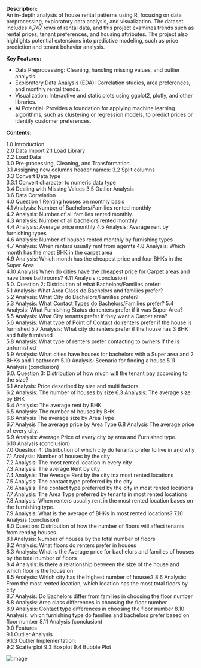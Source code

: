**Description:**  
An in-depth analysis of house rental patterns using R, focusing on data preprocessing, exploratory data analysis, and visualization. The dataset includes 4,747 rows of rental data, and this project examines trends such as rental prices, tenant preferences, and housing attributes. The project also highlights potential extensions into predictive modeling, such as price prediction and tenant behavior analysis.

**Key Features:**
- Data Preprocessing: Cleaning, handling missing values, and outlier analysis.
- Exploratory Data Analysis (EDA): Correlation studies, area preferences, and monthly rental trends.
- Visualization: Interactive and static plots using ggplot2, plotly, and other libraries.
- AI Potential: Provides a foundation for applying machine learning algorithms, such as clustering or regression models, to predict prices or identify customer preferences.

**Contents:**

1.0 Introduction	
2.0 Data Import	
2.1 Load Library	
2.2 Load Data	
3.0 Pre-processing, Cleaning, and Transformation	
3.1 Assigning new columns header names:	
3.2 Split columns	
3.3 Convert Data type	
3.3.1 Convert character to numeric data type	
3.4 Dealing with Missing Values	
3.5 Outlier Analysis	
3.6 Data Correlation	
4.0 Question 1 Renting houses on monthly basis	
4.1 Analysis: Number of Bachelors/Families rented monthly	
4.2 Analysis: Number of all families rented monthly.	
4.3 Analysis: Number of all bachelors rented monthly.	
4.4 Analysis: Average price monthly	
4.5 Analysis: Average rent by furnishing types	
4.6 Analysis: Number of houses rented monthly by furnishing types	
4.7 Analysis: When renters usually rent from agemts	
4.8 Analysis: Which month has the most BHK in the carpet area	
4.9 Analysis: Which month has the cheapest price and four BHKs in the Super Area	
4.10 Analysis When do cities have the cheapest price for Carpet areas and have three bathrooms?	
4.11 Analysis (conclusion)	
5.0. Question 2:  Distribution of what Bachelors/Families prefer:	
5.1 Analysis:  What Area Class do Bachelors and families prefer?	
5.2 Analysis:  What City do Bachelors/Families prefer?	
5.3 Analysis:  What Contact Types do Bachelors/Families prefer?	
5.4 Analysis: What Furnishing Status do renters prefer if it was Super Area?	
5.5 Analysis: What City tenants prefer if they want a Carpet area?	
5.6 Analysis: What type of Point of Contact do renters prefer if the house is furnished	
5.7 Analysis: What city do renters prefer if the house has 3 BHK and fully furnished	
5.8 Analysis: What type of renters prefer contacting to owners if the is unfurnished	
5.9 Analysis: What cities have houses for bachelors with a Super area and 2 BHKs and 1 bathroom	
5.10 Analysis: Scenario for finding a house	
5.11 Analysis (conclusion)	
6.0. Question 3:  Distribution of how much will the tenant pay according to the size?	
6.1 Analysis:  Price described by size and multi factors.	
6.2 Analysis:  The number of houses by size	
6.3 Analysis:  The average size by BHK	
6.4 Analysis:  The average rent by BHK	
6.5 Analysis:  The number of houses by BHK	
6.6 Analysis The average size by Area Type	
6.7 Analysis The average price by Area Type	
6.8 Analysis The average price of every city.	
6.9 Analysis: Average Price of every city by area and Furnished type.	
6.10 Analysis (conclusion)	
7.0 Question 4:  Distribution of which city do tenants prefer to live in and why	
7.1 Analysis: Number of houses by the city	
7.2 Analysis: The most rented location in every city	
7.3 Analysis: The average Rent by city	
7.4 Analysis: The Average Rent by the city ina most rented locations	
7.5 Analysis: The contact type preferred by the city	
7.6 Analysis:  The contact type preferred by the city in most rented locations	
7.7 Analysis:  The Area Type  preferred by tenants in most rented locations	
7.8 Analysis: When renters usually rent in the most rented location bases on the furnishing type.	
7.9 Analysis: What is the average of BHKs in most rented locations?	
7.10 Analysis (conclusion)	
8.0 Question:  Distribution of how the number of floors will affect tenants from renting houses.	
8.1 Analysis: Number of houses by the total number of floors	
8.2 Analysis: What floors do renters prefer in houses	
8.3 Analysis: What is the Average price for bachelors and families of houses by the total number of floors	
8.4 Analysis:  Is there a relationship between the size of the house and which floor is the house on	
8.5 Analysis:  Which city has the highest number of houses?	
8.6 Analysis:  From the most rented location, which location has the most total floors by city	
8.7 Analysis: Do Bachelors differ from families in choosing the floor number	
8.8 Analysis: Area class differences in choosing the floor number	
8.9 Analysis: Contact type differences in choosing the floor number	
8.10 Analysis: which furnishing type do families and bachelors prefer based on floor number	
8.11 Analysis (conclusion)	
9.0 Features	 
9.1 Outlier Analysis	
9.1.3 Outlier Implementation:	
9.2 Scatterplot	
9.3 Boxplot	
9.4 Bubble Plot	

![image](https://github.com/user-attachments/assets/f4a26227-0e43-49b1-bfee-530f9beed5d2)
